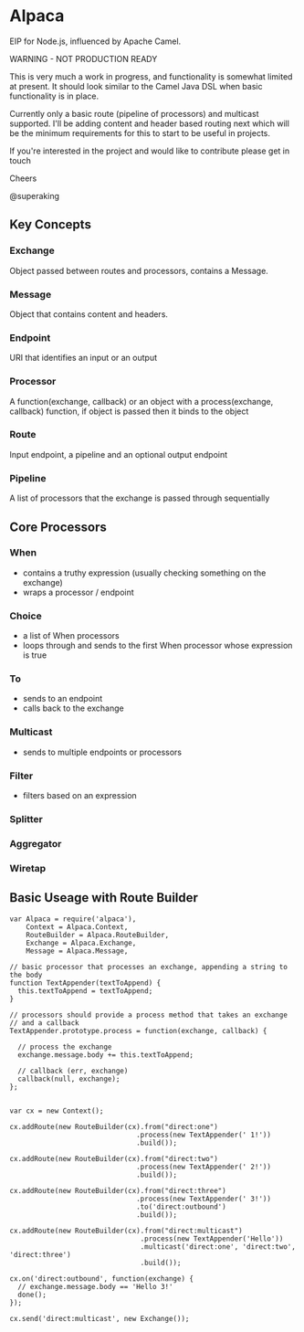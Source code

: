 Alpaca
======

EIP for Node.js, influenced by Apache Camel.

WARNING - NOT PRODUCTION READY

This is very much a work in progress, and functionality is somewhat limited at present. It should look similar to the Camel Java DSL when basic functionality is in place.

Currently only a basic route (pipeline of processors) and multicast supported. I'll be adding content and header based routing next which will be the minimum requirements for this to start to be useful in projects.

If you're interested in the project and would like to contribute please get in touch

Cheers

@superaking



## Key Concepts

### Exchange
Object passed between routes and processors, contains a Message.

### Message
Object that contains content and headers.

### Endpoint
URI that identifies an input or an output

### Processor
A function(exchange, callback) or an object with a process(exchange, callback) function, if object is passed then it binds to the object

### Route
Input endpoint, a pipeline and an optional output endpoint

### Pipeline
A list of processors that the exchange is passed through sequentially


## Core Processors

### When
- contains a truthy expression (usually checking something on the exchange)
- wraps a processor / endpoint

### Choice
- a list of When processors
- loops through and sends to the first When processor whose expression is true

### To
- sends to an endpoint
- calls back to the exchange

### Multicast
- sends to multiple endpoints or processors

### Filter
- filters based on an expression

### Splitter

### Aggregator

### Wiretap


## Basic Useage with Route Builder

```
var Alpaca = require('alpaca'),
    Context = Alpaca.Context,
    RouteBuilder = Alpaca.RouteBuilder,
    Exchange = Alpaca.Exchange,
    Message = Alpaca.Message,

// basic processor that processes an exchange, appending a string to the body
function TextAppender(textToAppend) {
  this.textToAppend = textToAppend;
}

// processors should provide a process method that takes an exchange
// and a callback
TextAppender.prototype.process = function(exchange, callback) {

  // process the exchange
  exchange.message.body += this.textToAppend;

  // callback (err, exchange)
  callback(null, exchange);
};


var cx = new Context();

cx.addRoute(new RouteBuilder(cx).from("direct:one")
                               .process(new TextAppender(' 1!'))
                               .build());

cx.addRoute(new RouteBuilder(cx).from("direct:two")
                               .process(new TextAppender(' 2!'))
                               .build());

cx.addRoute(new RouteBuilder(cx).from("direct:three")
                               .process(new TextAppender(' 3!'))
                               .to('direct:outbound')
                               .build());

cx.addRoute(new RouteBuilder(cx).from("direct:multicast")
                                .process(new TextAppender('Hello'))
                                .multicast('direct:one', 'direct:two', 'direct:three')
                                .build());

cx.on('direct:outbound', function(exchange) {
  // exchange.message.body == 'Hello 3!'
  done();
});

cx.send('direct:multicast', new Exchange());
        
```
